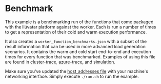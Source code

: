 # Benchmark

This example is a benchmarking run of the functions that come packaged with the Ilúvatar platform against the worker.
Each is run a number of times to get a representation of their cold and warm execution performance.

It also creates a `worker_function_benchmarks.json` with a subset of the result information that can be used in more advanced load generation scenarios.
It contains the warm and cold start end-to-end and execution times for every function that was benchmarked.
Examples of using this file are found in [cluster-trace](../cluster-trace/), [azure-trace](../azure-trace/), and [simulation](../simulation/).

Make sure you've updated the [host_addresses file](../../../ansible/group_vars/host_addresses.yml) with your machine's networking interface.
Simply execute `./run.sh` to run the example.
